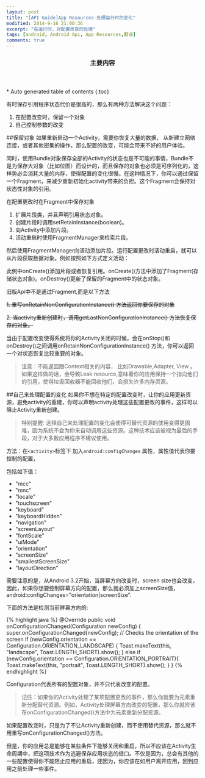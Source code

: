 ```yaml
---
layout: post
title: "[API Guide]App Resources-处理运行时的变化"
modified: 2014-9-16 21:00:36
excerpt: "在运行时，对配置改变的处理"
tags: [android, Android Api, App Resources,翻译]
comments: true
---
```

<section id="table-of-contents" class="toc">
  <header>
    <h3>主要内容</h3>
  </header>
<div id="drawer" markdown="1">
*  Auto generated table of contents
{:toc}
</div>
</section><!-- /#table-of-contents -->

有时保存引用程序状态代价是很高的，那么有两种方法解决这个问题：

1. 在配置改变时，保留一个对象
2. 自己控制参数的改变

##保留对象
如果重新启动一个Activity，需要你恢复大量的数据， 从新建立网络连接，或者其他密集的操作，那么配置的改变，可能会带来不好的用户体验。

同时，使用Bundle对象保存全部的Activity的状态也是不可能的事情，Bundle不是为保存大对象（比如位图）而设计的，而且保存的对象也必须是可序列化的，这样势必会消耗大量的内存，使得配置的变化很慢。在这种情况下，你可以通过保留一个Fragment，来减少重新初始化activity带来的负担。这个Fragment会保持对状态性对象的引用。

在配置更改时在Fragment中保存对象

1. 扩展片段类，并且声明引用状态对象。
2. 创建片段时调用setRetainInstance(boolean)。
3. 向Activity中添加片段。
4. 活动重启时使用FragmentManager来检索片段。

<script src="https://gist.github.com/chiemy/2a8f10cc32886cf40c24.js?file=RetainedFragment.java"></script>

然后使用FragmentManager向活动添加片段。运行配置更改时活动重启，就可以从片段获取数据对象。例如按照如下方式定义活动：

<script src="https://gist.github.com/chiemy/2a8f10cc32886cf40c24.js?file=MyActivity.java"></script>

此例中onCreate()添加片段或者恢复引用。onCreate()方法中添加了Fragment(存储状态对象)。onDestroy()更新了保留的Fragment中的状态对象。

旧版Api中不是通过Fragment,而是以下方法

<s>1. 重写onRetainNonConfigurationInstance() 方法返回你要保存的对象</s>

<s>2. 当activity重新创建时，调用getLastNonConfigurationInstance() 方法恢复保存的对象。</s>


当由于配置改变使得系统将你的Activity关闭的时候，会在onStop()和onDestroy()之间调用onRetainNonConfigurationInstance() 方法，你可以返回一个对状态恢复比较重要的对象。

>注意：不能返回跟Context相关的内容， 比如Drawable,Adapter, View 。如果这样做的话，会导致Leak resource,意味着你的应用保持一个指向他们的引用，使得垃圾回收器不能回收他们，会损失许多内存资源。

##自己来处理配置的变化
如果你不想在特定的配置改变时，让你的应用更新资源，避免activity的重建，你可以声明activity处理这些配置更改的事件，这样可以阻止Activity重新创建。

>特别提醒: 选择自己来处理配置的变化会使得可替代资源的使用变得更困难，因为系统不会为你来自动调用这些资源。这种技术应该被视为最后的手段，对于大多数应用程序不建议使用。

方法：在`<activity>`标签下 加入`android:configChanges` 属性，属性值代表你要控制的配置，

包括如下值：

- "mcc"
- "mnc"
- "locale"
- "touchscreen"
- "keyboard"
- "keyboardHidden"
- "navigation"
- "screenLayout"
- "fontScale"
- "uiMode"
- "orientation"
- "screenSize"
- "smallestScreenSize"
- "layoutDirection"

需要注意的是，从Android 3.2开始，当屏幕方向改变时，screen size也会改变，因此，如果你想要控制屏幕方向的配置，那么就必须加上screenSize值，android:configChanges="orientation|screenSize".

下面的方法是检测当前屏幕方向的:

{% highlight java %}
@Override
public void onConfigurationChanged(Configuration newConfig) {
 	super.onConfigurationChanged(newConfig);
 	// Checks the orientation of the screen
 	if (newConfig.orientation == Configuration.ORIENTATION_LANDSCAPE) {
 		Toast.makeText(this, "landscape", Toast.LENGTH_SHORT).show();
 	} else if (newConfig.orientation == Configuration.ORIENTATION_PORTRAIT){
 		Toast.makeText(this, "portrait", Toast.LENGTH_SHORT).show();
 	}
}
{% endhighlight %}

Configuration代表所有的配置对象，并不只代表改变的配置。

>记住：如果你的Activity处理了某项配置更改的事件，那么你就要为元素重新分配替代资源。例如，Activity处理屏幕方向改变的配置，那么你就应该在onConfigurationChanged()方法中为元素重新分配资源。

如果配置改变时，只是为了不让Activity重新创建，而不使用替代资源，那么就不用重写onConfigurationChanged()方法。

但是，你的应用总是能够在某些条件下能够关闭和重启，所以不应该在Activity生命周期中，把这项技术作为逃避保存应用状态的借口。不仅是因为，总会有其他的一些配置使得你不能阻止应用的重启，还因为，你应该在如用户离开应用，回到应用之前处理一些事件。